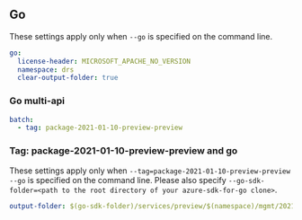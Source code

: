 ## Go

These settings apply only when `--go` is specified on the command line.

```yaml $(go)
go:
  license-header: MICROSOFT_APACHE_NO_VERSION
  namespace: drs
  clear-output-folder: true
```

### Go multi-api

``` yaml $(go) && $(multiapi)
batch:
  - tag: package-2021-01-10-preview-preview
```

### Tag: package-2021-01-10-preview-preview and go

These settings apply only when `--tag=package-2021-01-10-preview-preview --go` is specified on the command line.
Please also specify `--go-sdk-folder=<path to the root directory of your azure-sdk-for-go clone>`.

```yaml $(tag) == 'package-2021-01-10-preview-preview' && $(go)
output-folder: $(go-sdk-folder)/services/preview/$(namespace)/mgmt/2021-01-10-preview/$(namespace)
```
